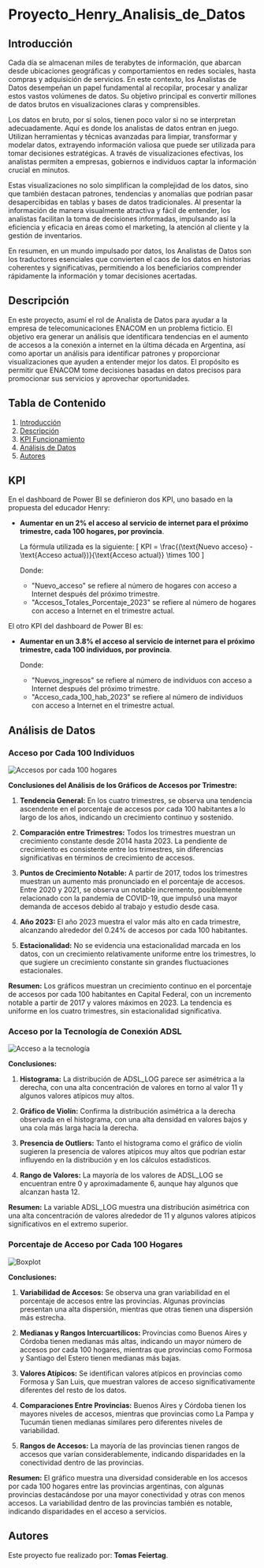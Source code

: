 # Proyecto_Henry_Analisis_de_Datos

## Introducción

Cada día se almacenan miles de terabytes de información, que abarcan desde ubicaciones geográficas y comportamientos en redes sociales, hasta compras y adquisición de servicios. En este contexto, los Analistas de Datos desempeñan un papel fundamental al recopilar, procesar y analizar estos vastos volúmenes de datos. Su objetivo principal es convertir millones de datos brutos en visualizaciones claras y comprensibles.

Los datos en bruto, por sí solos, tienen poco valor si no se interpretan adecuadamente. Aquí es donde los analistas de datos entran en juego. Utilizan herramientas y técnicas avanzadas para limpiar, transformar y modelar datos, extrayendo información valiosa que puede ser utilizada para tomar decisiones estratégicas. A través de visualizaciones efectivas, los analistas permiten a empresas, gobiernos e individuos captar la información crucial en minutos.

Estas visualizaciones no solo simplifican la complejidad de los datos, sino que también destacan patrones, tendencias y anomalías que podrían pasar desapercibidas en tablas y bases de datos tradicionales. Al presentar la información de manera visualmente atractiva y fácil de entender, los analistas facilitan la toma de decisiones informadas, impulsando así la eficiencia y eficacia en áreas como el marketing, la atención al cliente y la gestión de inventarios.

En resumen, en un mundo impulsado por datos, los Analistas de Datos son los traductores esenciales que convierten el caos de los datos en historias coherentes y significativas, permitiendo a los beneficiarios comprender rápidamente la información y tomar decisiones acertadas.

## Descripción

En este proyecto, asumí el rol de Analista de Datos para ayudar a la empresa de telecomunicaciones ENACOM en un problema ficticio. El objetivo era generar un análisis que identificara tendencias en el aumento de accesos a la conexión a internet en la última década en Argentina, así como aportar un análisis para identificar patrones y proporcionar visualizaciones que ayuden a entender mejor los datos. El propósito es permitir que ENACOM tome decisiones basadas en datos precisos para promocionar sus servicios y aprovechar oportunidades.

## Tabla de Contenido

1. [Introducción](#Introducción)
2. [Descripción](#Descripción)
3. [KPI Funcionamiento](#KPI)
4. [Análisis de Datos](#Análisis-de-Datos)
5. [Autores](#Autores)

## KPI

En el dashboard de Power BI se definieron dos KPI, uno basado en la propuesta del educador Henry:

- **Aumentar en un 2% el acceso al servicio de internet para el próximo trimestre, cada 100 hogares, por provincia**.

  La fórmula utilizada es la siguiente:
  \[
  KPI = \frac{(\text{Nuevo acceso} - \text{Acceso actual})}{\text{Acceso actual}} \times 100
  \]

  Donde:
  - "Nuevo_acceso" se refiere al número de hogares con acceso a Internet después del próximo trimestre.
  - "Accesos_Totales_Porcentaje_2023" se refiere al número de hogares con acceso a Internet en el trimestre actual.

El otro KPI del dashboard de Power BI es:

- **Aumentar en un 3.8% el acceso al servicio de internet para el próximo trimestre, cada 100 individuos, por provincia**.

  Donde:
  - "Nuevos_ingresos" se refiere al número de individuos con acceso a Internet después del próximo trimestre.
  - "Acceso_cada_100_hab_2023" se refiere al número de individuos con acceso a Internet en el trimestre actual.

## Análisis de Datos

### Acceso por Cada 100 Individuos
![Accesos por cada 100 hogares](Imagenes/Evolucion_Acceso_cada_100_Habitantes.png)

**Conclusiones del Análisis de los Gráficos de Accesos por Trimestre:**

1. **Tendencia General:** 
   En los cuatro trimestres, se observa una tendencia ascendente en el porcentaje de accesos por cada 100 habitantes a lo largo de los años, indicando un crecimiento continuo y sostenido.

2. **Comparación entre Trimestres:** 
   Todos los trimestres muestran un crecimiento constante desde 2014 hasta 2023. La pendiente de crecimiento es consistente entre los trimestres, sin diferencias significativas en términos de crecimiento de accesos.

3. **Puntos de Crecimiento Notable:** 
   A partir de 2017, todos los trimestres muestran un aumento más pronunciado en el porcentaje de accesos. Entre 2020 y 2021, se observa un notable incremento, posiblemente relacionado con la pandemia de COVID-19, que impulsó una mayor demanda de accesos debido al trabajo y estudio desde casa.

4. **Año 2023:** 
   El año 2023 muestra el valor más alto en cada trimestre, alcanzando alrededor del 0.24% de accesos por cada 100 habitantes.

5. **Estacionalidad:** 
   No se evidencia una estacionalidad marcada en los datos, con un crecimiento relativamente uniforme entre los trimestres, lo que sugiere un crecimiento constante sin grandes fluctuaciones estacionales.

**Resumen:** Los gráficos muestran un crecimiento continuo en el porcentaje de accesos por cada 100 habitantes en Capital Federal, con un incremento notable a partir de 2017 y valores máximos en 2023. La tendencia es uniforme en los cuatro trimestres, sin estacionalidad significativa.

### Acceso por la Tecnología de Conexión ADSL
![Acceso a la tecnología](Imagenes/Accesos_tecnologia.png)

**Conclusiones:**

1. **Histograma:** 
   La distribución de ADSL_LOG parece ser asimétrica a la derecha, con una alta concentración de valores en torno al valor 11 y algunos valores atípicos muy altos.

2. **Gráfico de Violín:** 
   Confirma la distribución asimétrica a la derecha observada en el histograma, con una alta densidad en valores bajos y una cola más larga hacia la derecha.

3. **Presencia de Outliers:** 
   Tanto el histograma como el gráfico de violín sugieren la presencia de valores atípicos muy altos que podrían estar influyendo en la distribución y en los cálculos estadísticos.

4. **Rango de Valores:** 
   La mayoría de los valores de ADSL_LOG se encuentran entre 0 y aproximadamente 6, aunque hay algunos que alcanzan hasta 12.

**Resumen:** La variable ADSL_LOG muestra una distribución asimétrica con una alta concentración de valores alrededor de 11 y algunos valores atípicos significativos en el extremo superior.

### Porcentaje de Acceso por Cada 100 Hogares
![Boxplot](Imagenes/Porcen_Accesos_cda_100_hogares.png)

**Conclusiones:**

1. **Variabilidad de Accesos:** 
   Se observa una gran variabilidad en el porcentaje de accesos entre las provincias. Algunas provincias presentan una alta dispersión, mientras que otras tienen una dispersión más estrecha.

2. **Medianas y Rangos Intercuartílicos:** 
   Provincias como Buenos Aires y Córdoba tienen medianas más altas, indicando un mayor número de accesos por cada 100 hogares, mientras que provincias como Formosa y Santiago del Estero tienen medianas más bajas.

3. **Valores Atípicos:** 
   Se identifican valores atípicos en provincias como Formosa y San Luis, que muestran valores de acceso significativamente diferentes del resto de los datos.

4. **Comparaciones Entre Provincias:** 
   Buenos Aires y Córdoba tienen los mayores niveles de accesos, mientras que provincias como La Pampa y Tucumán tienen medianas similares pero diferentes niveles de variabilidad.

5. **Rangos de Accesos:** 
   La mayoría de las provincias tienen rangos de accesos que varían considerablemente, indicando disparidades en la conectividad dentro de las provincias.

**Resumen:** El gráfico muestra una diversidad considerable en los accesos por cada 100 hogares entre las provincias argentinas, con algunas provincias destacándose por una mayor conectividad y otras con menos accesos. La variabilidad dentro de las provincias también es notable, indicando disparidades en el acceso a servicios.

## Autores

Este proyecto fue realizado por: **Tomas Feiertag**.
